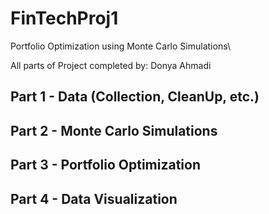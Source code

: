 # FinTechProj1
Portfolio Optimization using Monte Carlo Simulations\

All parts of Project completed by: Donya Ahmadi

## Part 1 - Data (Collection, CleanUp, etc.)
## Part 2 - Monte Carlo Simulations
## Part 3 - Portfolio Optimization
## Part 4 - Data Visualization 
